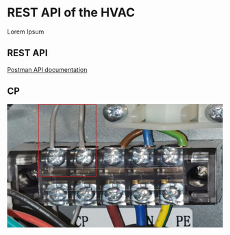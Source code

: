 # REST API of the HVAC
Lorem Ipsum

## REST API
[Postman API documentation][1]

## CP
![cp_contacts](../images/cp_contact_closeup.jpg)

[1]: https://documenter.getpostman.com/view/32755199/2s9YyvCLb9